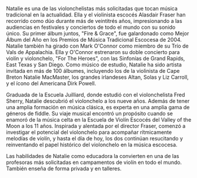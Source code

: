 Natalie es una de las violonchelistas más solicitadas que tocan música tradicional en la actualidad. Ella y el violinista escocés Alasdair Fraser han recorrido como dúo durante más de veintitrés años, impresionando a las audiencias en festivales y conciertos de todo el mundo con su sonido único. Su primer álbum juntos, "Fire & Grace", fue galardonado como Mejor Álbum del Año en los Premios de Música Tradicional Escocesa de 2004. Natalie también ha girado con Mark O'Connor como miembro de su Trío de Vals de Appalachia. Ella y O'Connor estrenaron su doble concierto para violín y violonchelo, "For The Heroes", con las Sinfonías de Grand Rapids, East Texas y San Diego. Como músico de estudio, Natalie ha sido artista invitada en más de 100 álbumes, incluyendo los de la violinista de Cape Breton Natalie MacMaster, los grandes irlandeses Altan, Solas y Liz Carroll, y el ícono del Americana Dirk Powell.

Graduada de la Escuela Juilliard, donde estudió con el violonchelista Fred Sherry, Natalie descubrió el violonchelo a los nueve años. Además de tener una amplia formación en música clásica, es experta en una amplia gama de géneros de fiddle. Su viaje musical encontró un propósito cuando se enamoró de la música celta en la Escuela de Violín Escocés del Valley of the Moon a los 11 años. Inspirada y alentada por el director Fraser, comenzó a investigar el potencial del violonchelo para acompañar rítmicamente melodías de violín, y hasta el día de hoy, los dos continúan resucitando y reinventando el papel histórico del violonchelo en la música escocesa.

Las habilidades de Natalie como educadora la convierten en una de las profesoras más solicitadas en campamentos de violín en todo el mundo. También enseña de forma privada y en talleres.
